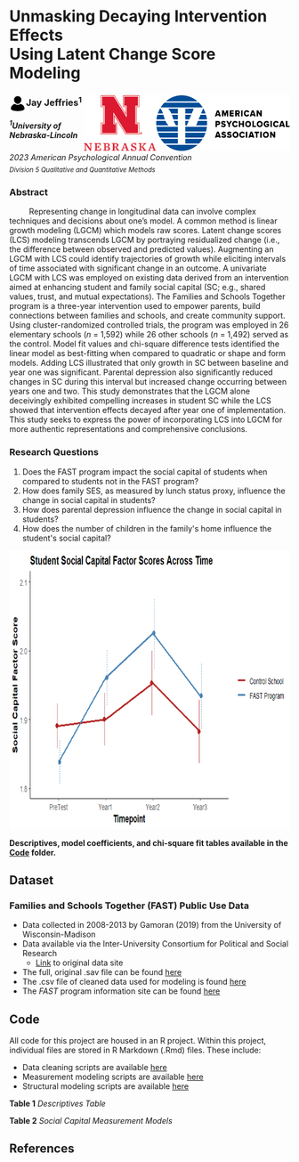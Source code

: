 # Unmasking Decaying Intervention Effects <br> Using Latent Change Score Modeling 

### <img align="left" width="30" height="30" src="https://github.com/jjeffries13/APA_2023/blob/main/Images/4851855-200.png"> Jay Jeffries<sup>1</sup> <img align="right" width="240" height="100" src="https://github.com/jjeffries13/APA_2023/blob/main/Images/APA-Logo-2019-Stacked-RGB.png"> <img align="right" width="130" height="100" src="https://github.com/jjeffries13/APA_2023/blob/main/Images/R-Nebraska_N-NEB-center-CMYK.jpg"> 
<h5><sup>1</sup>University of Nebraska-Lincoln </h5> 

*2023 American Psychological Annual Convention* <br>
<sub> *Division 5 Qualitative and Quantitative Methods* </sub> 

### Abstract
&nbsp;&nbsp;&nbsp;&nbsp;&nbsp;&nbsp;&nbsp;&nbsp; Representing change in longitudinal data can involve complex techniques and decisions about one’s model. A common method is linear growth modeling (LGCM) which models raw scores. Latent change scores (LCS) modeling transcends LGCM by portraying residualized change (i.e., the difference between observed and predicted values). Augmenting an LGCM with LCS could identify trajectories of growth while eliciting intervals of time associated with significant change in an outcome. A univariate LGCM with LCS was employed on existing data derived from an intervention aimed at enhancing student and family social capital (SC; e.g., shared values, trust, and mutual expectations). The Families and Schools Together program is a three-year intervention used to empower parents, build connections between families and schools, and create community support. Using cluster-randomized controlled trials, the program was employed in 26 elementary schools (*n* = 1,592) while 26 other schools (*n* = 1,492) served as the control. Model fit values and chi-square difference tests identified the linear model as best-fitting when compared to quadratic or shape and form models. Adding LCS illustrated that only growth in SC between baseline and year one was significant. Parental depression also significantly reduced changes in SC during this interval but increased change occurring between years one and two. This study demonstrates that the LGCM alone deceivingly exhibited compelling increases in student SC while the LCS showed that intervention effects decayed after year one of implementation. This study seeks to express the power of incorporating LCS into LGCM for more authentic representations and comprehensive conclusions.

### Research Questions
1. Does the FAST program impact the social capital of students when compared to students not in the FAST program?
2. How does family SES, as measured by lunch status proxy, influence the change in social capital in students?
3. How does parental depression influence the change in social capital in students?
4. How does the number of children in the family's home influence the student's social capital?

<p align = "center">
<img width="800" height="500" src="https://github.com/jjeffries13/APA_2023/blob/main/Images/FS_by_Time_plot.png?raw=true">
</p>

**Descriptives, model coefficients, and chi-square fit tables available in the [Code](https://github.com/jjeffries13/APA_2023/tree/main/Code) folder.**

## Dataset
### Families and Schools Together (FAST) Public Use Data 
* Data collected in 2008-2013 by Gamoran (2019) from the University of Wisconsin-Madison
* Data available via the Inter-University Consortium for Political and Social Research
  * [Link](https://www.icpsr.umich.edu/web/DSDR/studies/35481/summary) to original data site
* The full, original .sav file can be found [here](https://github.com/jjeffries13/APA_2023/blob/main/Data/FAST-Data.sav)
* The .csv file of cleaned data used for modeling is found [here](https://github.com/jjeffries13/APA_2023/blob/main/Data/FASTData.csv)
* The *FAST* program information site can be found [here](https://www.familiesandschools.org/)

## Code
All code for this project are housed in an R project. Within this project, individual files are stored in R Markdown (.Rmd) files. These include:
  * Data cleaning scripts are available [here](https://github.com/jjeffries13/APA_2023/blob/main/Code/FAST_DataSetup.Rmd)
  * Measurement modeling scripts are available [here](https://github.com/jjeffries13/APA_2023/blob/main/Code/Measurement_Models.Rmd)
  * Structural modeling scripts are available [here](https://github.com/jjeffries13/APA_2023/blob/main/Code/Structural_Models.Rmd)

**Table 1**
*Descriptives Table*

**Table 2**
*Social Capital Measurement Models*

## References

